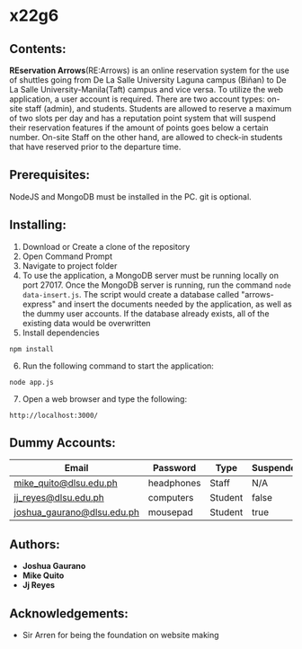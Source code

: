# x22g6

## Contents:
**REservation Arrows**(RE:Arrows) is an online reservation system for the use of shuttles going from De La Salle University Laguna campus (Biñan) to De La Salle University-Manila(Taft) campus and vice versa. To utilize the web application, a user account is required.  There are two account types: on-site staff (admin), and students. Students are allowed to reserve a maximum of two slots per day and has a reputation point system that will suspend their reservation features if the amount of points goes below a certain number. On-site Staff on the other hand, are allowed to check-in students that have reserved prior to the departure time.

## Prerequisites: 
NodeJS and MongoDB must be installed in the PC. git is optional.

## Installing: 
1. Download or Create a clone of the repository
2. Open Command Prompt 
3. Navigate to project folder
4. To use the application, a MongoDB server must be running locally on port 27017.  Once the MongoDB server is running, run the command `node data-insert.js`.  The script would create a database called "arrows-express" and insert the documents needed by the application, as well as the dummy   user accounts.  If the database already exists, all of the existing data would be overwritten
5. Install dependencies
```
npm install
```
6. Run the following command to start the application:
```
node app.js
```
7. Open a web browser and type the following:
```
http://localhost:3000/
```

## Dummy Accounts:
| Email                      | Password   | Type    | Suspended |
|----------------------------|------------|---------|-----------|
| mike_quito@dlsu.edu.ph     | headphones | Staff   | N/A       |
| jj_reyes@dlsu.edu.ph       | computers  | Student | false     |
| joshua_gaurano@dlsu.edu.ph | mousepad   | Student | true      |

## Authors:
* **Joshua Gaurano** 
* **Mike Quito**
* **Jj Reyes**


## Acknowledgements:
* Sir Arren for being the foundation on website making
